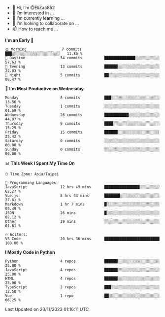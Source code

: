 - 👋 Hi, I’m @EliZa5852
- 👀 I’m interested in ...
- 🌱 I’m currently learning ...
- 💞️ I’m looking to collaborate on ...
- 📫 How to reach me ...

<!--START_SECTION:waka-->
**I'm an Early 🐤** 

```text
🌞 Morning                7 commits           ███░░░░░░░░░░░░░░░░░░░░░░   11.86 % 
🌆 Daytime                34 commits          ██████████████░░░░░░░░░░░   57.63 % 
🌃 Evening                13 commits          ██████░░░░░░░░░░░░░░░░░░░   22.03 % 
🌙 Night                  5 commits           ██░░░░░░░░░░░░░░░░░░░░░░░   08.47 % 
```
📅 **I'm Most Productive on Wednesday** 

```text
Monday                   8 commits           ███░░░░░░░░░░░░░░░░░░░░░░   13.56 % 
Tuesday                  1 commits           ░░░░░░░░░░░░░░░░░░░░░░░░░   01.69 % 
Wednesday                26 commits          ███████████░░░░░░░░░░░░░░   44.07 % 
Thursday                 9 commits           ████░░░░░░░░░░░░░░░░░░░░░   15.25 % 
Friday                   15 commits          ██████░░░░░░░░░░░░░░░░░░░   25.42 % 
Saturday                 0 commits           ░░░░░░░░░░░░░░░░░░░░░░░░░   00.00 % 
Sunday                   0 commits           ░░░░░░░░░░░░░░░░░░░░░░░░░   00.00 % 
```


📊 **This Week I Spent My Time On** 

```text
🕑︎ Time Zone: Asia/Taipei

💬 Programming Languages: 
JavaScript               12 hrs 49 mins      ████████████████░░░░░░░░░   62.27 % 
Vue.js                   5 hrs 43 mins       ███████░░░░░░░░░░░░░░░░░░   27.81 % 
Markdown                 1 hr 7 mins         █░░░░░░░░░░░░░░░░░░░░░░░░   05.49 % 
JSON                     26 mins             █░░░░░░░░░░░░░░░░░░░░░░░░   02.12 % 
Other                    19 mins             ░░░░░░░░░░░░░░░░░░░░░░░░░   01.61 % 

🔥 Editors: 
VS Code                  20 hrs 36 mins      █████████████████████████   100.00 % 
```

**I Mostly Code in Python** 

```text
Python                   4 repos             ██████░░░░░░░░░░░░░░░░░░░   25.00 % 
JavaScript               4 repos             ██████░░░░░░░░░░░░░░░░░░░   25.00 % 
HTML                     4 repos             ██████░░░░░░░░░░░░░░░░░░░   25.00 % 
TypeScript               2 repos             ███░░░░░░░░░░░░░░░░░░░░░░   12.50 % 
Vue                      1 repo              ██░░░░░░░░░░░░░░░░░░░░░░░   06.25 % 
```




 Last Updated on 23/11/2023 01:16:11 UTC
<!--END_SECTION:waka-->
